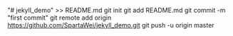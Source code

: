 "# jekyll_demo" >> README.md
git init
git add README.md
git commit -m "first commit"
git remote add origin https://github.com/SpartaWei/jekyll_demo.git
git push -u origin master
